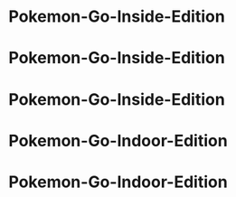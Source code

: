 # Pokemon-Go-Inside-Edition
# Pokemon-Go-Inside-Edition
# Pokemon-Go-Inside-Edition
# Pokemon-Go-Indoor-Edition
# Pokemon-Go-Indoor-Edition
